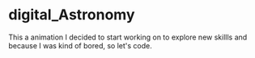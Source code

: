 # digital_Astronomy
This a animation I decided to start working on to explore new skillls and because I was kind of bored, so let's code.
